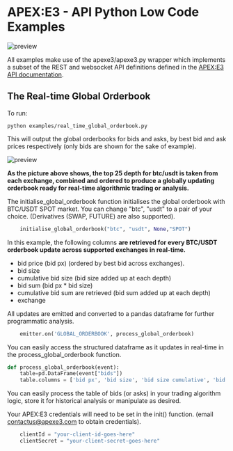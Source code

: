 # APEX:E3 - API Python Low Code Examples

![preview](https://github.com/apexe3/apexe3-api/blob/main/examples/python/apexe3/assets/liquidityRealtimeUpdates.gif)

All examples make use of the apexe3/apexe3.py wrapper which implements a subset of the  REST and websocket API definitions defined in the [APEX:E3 API documentation](https://api.ae3platform.com/docs). 

## The Real-time Global Orderbook

To run: 

```shell
python examples/real_time_global_orderbook.py
```
This will output the global orderbooks for bids and asks, by best bid and ask prices respectively (only bids are shown for the sake of example).

![preview](https://github.com/apexe3/apexe3-api/blob/main/examples/python/apexe3/assets/globalOrderbookUpdating.png)

**As the picture above shows, the top 25 depth for btc/usdt is taken from each exchange, combined and ordered to produce a globally updating orderbook ready for real-time algorithmic trading or analysis.** 

The initialise_global_orderbook function initialises the global orderbook with BTC/USDT SPOT market. You can change "btc", "usdt" to a pair of your choice. (Derivatives (SWAP, FUTURE) are also supported).
```python
    initialise_global_orderbook("btc", "usdt", None,"SPOT")
```

In this example, the following columns **are retrieved for every BTC/USDT orderbook update across supported exchanges in real-time.**

- bid price (bid px) (ordered by best bid across exchanges).
- bid size 
- cumulative bid size (bid size added up at each depth)
- bid sum (bid px * bid size)
- cumulative bid sum are retrieved (bid sum added up at each depth)
- exchange

All updates are emitted and converted to a pandas dataframe for further programmatic analysis.
```python
    emitter.on('GLOBAL_ORDERBOOK', process_global_orderbook)
```
You can easily access the structured dataframe as it updates in real-time in the process_global_orderbook function.

```python
def process_global_orderbook(event):
    table=pd.DataFrame(event["bids"])
    table.columns = ['bid px', 'bid size', 'bid size cumulative', 'bid sum', 'bid sum cumulative', 'exchange']    
```
You can easily process the table of bids (or asks) in your trading algorithm logic, store it for historical analysis or manipulate as desired.

Your APEX:E3 credentials will need to be set in the init() function. (email contactus@apexe3.com to obtain credentials).

```python
    clientId = "your-client-id-goes-here"
    clientSecret = "your-client-secret-goes-here"
```




